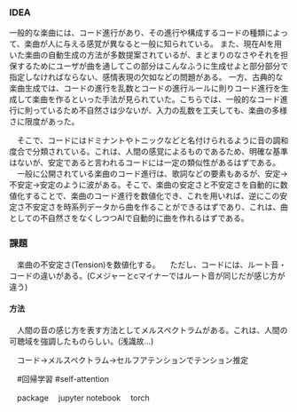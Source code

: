 
### IDEA
 一般的な楽曲には、コード進行があり、その進行や構成するコードの種類によって、楽曲が人に与える感覚が異なると一般に知られている。
 また、現在AIを用いた楽曲の自動生成の方法が多数提案されているが、まとまりのなさやそれを担保するためにユーザが曲を通してこの部分はこんなふうに生成せよと部分部分で指定しなければならない、感情表現の欠如などの問題がある。
 一方、古典的な楽曲生成では、コードの進行を乱数とコードの進行ルールに則りコード進行を生成して楽曲を作るといった手法が見られていた。こちらでは、一般的なコード進行に則っているため不自然さは少ないが、入力の乱数を工夫しても、楽曲の多様さに限度があった。

　そこで、コードにはドミナントやトニックなどと名付けられるように音の調和度合で分類されている。これは、人間の感覚によるものであるため、明確な基準はないが、安定であると言われるコードには一定の類似性があるはずである。
　一般に公開されている楽曲のコード進行は、歌詞などの要素もあるが、安定→不安定→安定のように波がある。そこで、楽曲の安定さと不安定さを自動的に数値化することで、楽曲のコード進行を数値化でき、これを用いれば、逆にこの安定さ不安定さを時系列データから曲を作ることができるはずであり、これは、曲としての不自然さをなくしつつAIで自動的に曲を作れるはずである。



### 課題
　楽曲の不安定さ(Tension)を数値化する。
　ただし、コードには、ルート音・コードの違いがある。(Cメジャーとcマイナーではルート音が同じだが感じ方が違う)
#### 方法
　人間の音の感じ方を表す方法としてメルスペクトラムがある。これは、人間の可聴域を強調したものらしい。(浅識故...)

　コード→メルスペクトラム→セルフアテンションでテンション推定

　#回帰学習 #self-attention

　package
　jupyter notebook
　torch